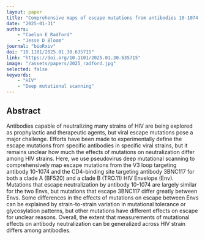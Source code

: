 ```yaml
---
layout: paper
title: "Comprehensive maps of escape mutations from antibodies 10-1074 and 3BNC117 for Envs from two divergent HIV strains"
date: "2025-01-31"
authors: 
    - "Caelan E Radford"
    - "Jesse D Bloom"
journal: "bioRxiv"
doi: "10.1101/2025.01.30.635715"
link: "https://doi.org/10.1101/2025.01.30.635715"
image: "/assets/papers/2025_radford.jpg"
selected: false
keywords:
    - "HIV"
    - "Deep mutational scanning"
---
```


## Abstract

Antibodies capable of neutralizing many strains of HIV are being explored as prophylactic and therapeutic agents, but viral escape mutations pose a major challenge. Efforts have been made to experimentally define the escape mutations from specific antibodies in specific viral strains, but it remains unclear how much the effects of mutations on neutralization differ among HIV strains. Here, we use pseudovirus deep mutational scanning to comprehensively map escape mutations from the V3 loop targeting antibody 10-1074 and the CD4-binding site targeting antibody 3BNC117 for both a clade A (BF520) and a clade B (TRO.11) HIV Envelope (Env). Mutations that escape neutralization by antibody 10-1074 are largely similar for the two Envs, but mutations that escape 3BNC117 differ greatly between Envs. Some differences in the effects of mutations on escape between Envs can be explained by strain-to-strain variation in mutational tolerance or glycosylation patterns, but other mutations have different effects on escape for unclear reasons. Overall, the extent that measurements of mutational effects on antibody neutralization can be generalized across HIV strain differs among antibodies.
